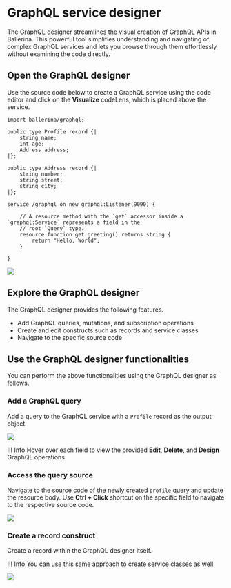 # GraphQL service designer

The GraphQL designer streamlines the visual creation of GraphQL APIs in Ballerina. This powerful tool simplifies understanding and navigating of complex GraphQL services and lets you browse through them effortlessly without examining the code directly.

## Open the GraphQL designer 

Use the source code below to create a GraphQL service using the code editor and click on the **Visualize** codeLens, which is placed above the service. 

```ballerina
import ballerina/graphql;

public type Profile record {|
    string name;
    int age;
    Address address;
|};

public type Address record {|
    string number;
    string street;
    string city;
|};

service /graphql on new graphql:Listener(9090) {

    // A resource method with the `get` accessor inside a `graphql:Service` represents a field in the
    // root `Query` type.
    resource function get greeting() returns string {
        return "Hello, World";
    }

}
```

<img src="https://wso2.com/ballerina/vscode/docs/img/visual-programming/graphql-designer/visualize.gif" class="cInlineImage-full"/>

## Explore the GraphQL designer 

The GraphQL designer provides the following features.

- Add GraphQL queries, mutations, and subscription operations
- Create and edit constructs such as records and service classes
- Navigate to the specific source code

## Use the GraphQL designer functionalities

You can perform the above functionalities using the GraphQL designer as follows.

### Add a GraphQL query

Add a query to the GraphQL service with a `Profile` record as the output object.

<img src="https://wso2.com/ballerina/vscode/docs/img/visual-programming/graphql-designer/query-creation.gif" class="cInlineImage-full"/>

!!! Info
    Hover over each field to view the provided **Edit**, **Delete**, and **Design** GraphQL operations. 

### Access the query source

Navigate to the source code of the newly created `profile` query and update the resource body. Use **Ctrl + Click** shortcut on the specific field to navigate to the respective source code. 

<img src="https://wso2.com/ballerina/vscode/docs/img/visual-programming/graphql-designer/navigate.gif" class="cInlineImage-full"/>

### Create a record construct

Create a record within the GraphQL designer itself.

!!! Info
    You can use this same approach to create service classes as well.

<img src="https://wso2.com/ballerina/vscode/docs/img/visual-programming/graphql-designer/add-new-construct.gif" class="cInlineImage-full"/>
